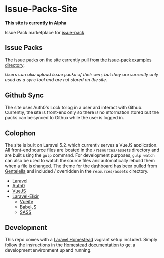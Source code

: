 # Issue-Packs-Site
**This site is currently in Alpha**

Issue Pack marketplace for [issue-pack](https://www.npmjs.com/package/issue-pack)

## Issue Packs

The issue packs on the site currently pull from [the issue-pack examples directory](https://github.com/GovReady/Issue-Packs/tree/master/examples).

_Users can also upload issue packs of their own, but they are currently only used as a sync tool and are not stored on the site._

## Github Sync

The site uses Auth0's Lock to log in a user and interact with Github.  Currently, the site is front-end only so there is no information stored but the packs can be synced to Github while the user is logged in.

## Colophon

The site is built on Laravel 5.2, which currently serves a VueJS application.  All front-end source files are located in the `/resources/assets` directory and are built using the `gulp` command.  For development purposes, `gulp watch` can also be used to watch the source files and automatically rebuild them when a file is changed.  The theme for the dashboard has been pulled from [Gentelella](https://github.com/puikinsh/gentelella) and included / overridden in the `resources/assets` directory.

* [Laravel](https://laravel.com/docs/5.2)
* [Auth0](https://auth0.com/)
* [VueJS](https://vuejs.org/)
* [Laravel-Elixir](https://laravel.com/docs/5.2/elixir)
  * [Vueify](https://github.com/vuejs/vueify)
  * [BabelJS](https://babeljs.io/)
  * [SASS](http://sass-lang.com/)

## Development

This repo comes with a [Laravel Homestead](https://laravel.com/docs/5.2/homestead) vagrant setup included.  Simply follow the instructions in the [Homestead documentation](https://laravel.com/docs/5.2/homestead) to get a development environment up and running.
